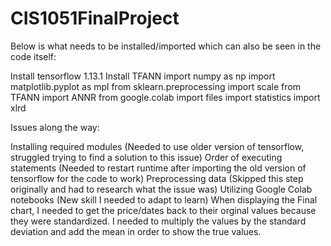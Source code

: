 # CIS1051FinalProject

Below is what needs to be installed/imported which can also be seen in the code itself: 

Install tensorflow 1.13.1
Install TFANN
import numpy as np
import matplotlib.pyplot as mpl
from sklearn.preprocessing import scale
from TFANN import ANNR
from google.colab import files
import statistics
import xlrd

Issues along the way: 

Installing required modules (Needed to use older version of tensorflow, struggled trying to find a solution to this issue)
Order of executing statements (Needed to restart runtime after importing the old version of tensorflow for the code to work)
Preprocessing data (Skipped this step originally and had to research what the issue was)
Utilizing Google Colab notebooks (New skill I needed to adapt to learn)
When displaying the Final chart, I needed to get the price/dates back to their orginal values because they were standardized. I needed to multiply the values by the standard deviation and add the mean in order to show the true values. 
